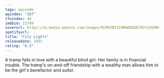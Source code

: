 ```yaml
---
tags: episode
epindex: "207"
tfoindex: 44
imdbid: 21749
coverurl: https://m.media-amazon.com/images/M/MV5BY2I4MmM1N2EtM2YzOS00OWUzLTkzYzctNDc5NDg2N2IyODJmXkEyXkFqcGdeQXVyNzkwMjQ5NzM@._V1_SX202_CR0,0,202,300_.jpg
spotifyurl: 
title: "City Lights"
releasedate: 1931
rating: "8.5"
---
```


A tramp falls in love with a beautiful blind girl. Her family is in financial trouble. The tramp's on-and-off friendship with a wealthy man allows him to be the girl's benefactor and suitor.